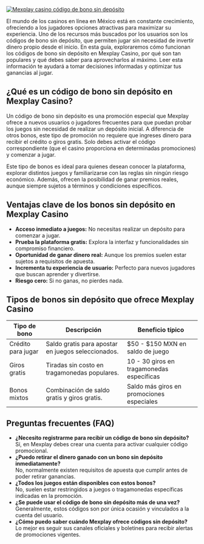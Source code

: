 [![Mexplay casino código de bono sin depósito](https://123-caf.pages.dev/gitsignup.png)](https://vrmoo.ru/Bt82HjjY)

<p>El mundo de los casinos en línea en México está en constante crecimiento, ofreciendo a los jugadores opciones atractivas para maximizar su experiencia. Uno de los recursos más buscados por los usuarios son los códigos de bono sin depósito, que permiten jugar sin necesidad de invertir dinero propio desde el inicio. En esta guía, exploraremos cómo funcionan los códigos de bono sin depósito en Mexplay Casino, por qué son tan populares y qué debes saber para aprovecharlos al máximo. Leer esta información te ayudará a tomar decisiones informadas y optimizar tus ganancias al jugar.</p>  <h2>¿Qué es un código de bono sin depósito en Mexplay Casino?</h2>   <p>Un código de bono sin depósito es una promoción especial que Mexplay ofrece a nuevos usuarios o jugadores frecuentes para que puedan probar los juegos sin necesidad de realizar un depósito inicial. A diferencia de otros bonos, este tipo de promoción no requiere que ingreses dinero para recibir el crédito o giros gratis. Solo debes activar el código correspondiente (que el casino proporciona en determinadas promociones) y comenzar a jugar.</p>   <p>Este tipo de bonos es ideal para quienes desean conocer la plataforma, explorar distintos juegos y familiarizarse con las reglas sin ningún riesgo económico. Además, ofrecen la posibilidad de ganar premios reales, aunque siempre sujetos a términos y condiciones específicos.</p>  <h2>Ventajas clave de los bonos sin depósito en Mexplay Casino</h2>   <ul>     <li><strong>Acceso inmediato a juegos:</strong> No necesitas realizar un depósito para comenzar a jugar.</li>     <li><strong>Prueba la plataforma gratis:</strong> Explora la interfaz y funcionalidades sin compromiso financiero.</li>     <li><strong>Oportunidad de ganar dinero real:</strong> Aunque los premios suelen estar sujetos a requisitos de apuesta.</li>     <li><strong>Incrementa tu experiencia de usuario:</strong> Perfecto para nuevos jugadores que buscan aprender y divertirse.</li>     <li><strong>Riesgo cero:</strong> Si no ganas, no pierdes nada.</li>   </ul>  <h2>Tipos de bonos sin depósito que ofrece Mexplay Casino</h2>   <table>     <thead>       <tr>         <th>Tipo de bono</th>         <th>Descripción</th>         <th>Beneficio típico</th>       </tr>     </thead>     <tbody>       <tr>         <td>Crédito para jugar</td>         <td>Saldo gratis para apostar en juegos seleccionados.</td>         <td>$50 - $150 MXN en saldo de juego</td>       </tr>       <tr>         <td>Giros gratis</td>         <td>Tiradas sin costo en tragamonedas populares.</td>         <td>10 - 30 giros en tragamonedas específicas</td>       </tr>       <tr>         <td>Bonos mixtos</td>         <td>Combinación de saldo gratis y giros gratis.</td>         <td>Saldo más giros en promociones especiales</td>       </tr>     </tbody>   </table>  <h2>Preguntas frecuentes (FAQ)</h2>   <ul>     <li><strong>¿Necesito registrarme para recibir un código de bono sin depósito?</strong><br> Sí, en Mexplay debes crear una cuenta para activar cualquier código promocional.</li>     <li><strong>¿Puedo retirar el dinero ganado con un bono sin depósito inmediatamente?</strong><br> No, normalmente existen requisitos de apuesta que cumplir antes de poder retirar ganancias.</li>     <li><strong>¿Todos los juegos están disponibles con estos bonos?</strong><br> No, suelen estar restringidos a juegos o tragamonedas específicas indicadas en la promoción.</li>     <li><strong>¿Se puede usar el código de bono sin depósito más de una vez?</strong><br> Generalmente, estos códigos son por única ocasión y vinculados a la cuenta del usuario.</li>     <li><strong>¿Cómo puedo saber cuándo Mexplay ofrece códigos sin depósito?</strong><br> Lo mejor es seguir sus canales oficiales y boletines para recibir alertas de promociones vigentes.</li>   </ul>